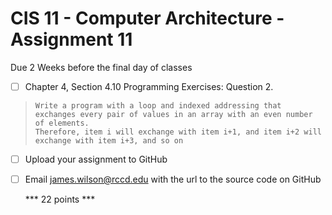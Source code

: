 
# CIS 11 - Computer Architecture - Assignment 11
Due 2 Weeks before the final day of classes

    

 - [ ] Chapter 4, Section 4.10 Programming Exercises: Question 2.

>     Write a program with a loop and indexed addressing that exchanges every pair of values in an array with an even number of elements.
>     Therefore, item i will exchange with item i+1, and item i+2 will exchange with item i+3, and so on
	
 - [ ] Upload your assignment to GitHub
 - [ ] Email james.wilson@rccd.edu with the url to the source code on GitHub	
	
	*** 22 points ***
	
	
	
